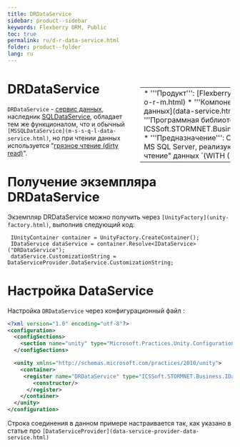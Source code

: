 ```yaml
---
title: DRDataService
sidebar: product--sidebar
keywords: Flexberry ORM, Public
toc: true
permalink: ru/d-r-data-service.html
folder: product--folder
lang: ru
---
```


<div style="margin:5px; padding-left:28px; float:right; width:40%; outline:1px solid white;">
<br>
<table border="0" width="100%" bgcolor="#6495ED">
<tbody><tr><td bgcolor="#FFFFFF">
* '''Продукт''': [Flexberry ORM](flexberry-o-r-m.html)
* '''Компонент''': [Сервис данных](data-service.html)
* '''Программная библиотека''': ICSSoft.STORMNET.Business.DRDataService
* '''Предназначение''': Сервис данных для MS SQL Server, реализующий "грязное чтение" данных `(WITH (NOLOCK))`.
</td>
</tr></tbody></table></a>
</div>

# DRDataService
`DRDataService` - [сервис данных](data-service.html), наследник [SQLDataService](s-q-l-data-service.html), обладает тем же функционалом, что и обычный `[MSSQLDataService](m-s-s-q-l-data-service.html)`, но при чтении данных используется "[грязное чтение (dirty read)](http://msdn.microsoft.com/ru-ru/library/ms173763.aspx)".

# Получение экземпляра DRDataService
Экземпляр DRDataService можно получить через `[UnityFactory](unity-factory.html)`, выполнив следующий код:

```
 IUnityContainer container = UnityFactory.CreateContainer();
 IDataService dataService = container.Resolve<IDataService>("DRDataService");
 dataService.CustomizationString = DataServiceProvider.DataService.CustomizationString;
```

# Настройка DataService

Настройка `DRDataService` через конфигурационный файл :

```xml
<?xml version="1.0" encoding="utf-8"?>
<configuration>
  <configSections>
    <section name="unity" type="Microsoft.Practices.Unity.Configuration.UnityConfigurationSection, Microsoft.Practices.Unity.Configuration"/>
  </configSections>

  <unity xmlns="http://schemas.microsoft.com/practices/2010/unity">
    <container>
     <register name="DRDataService" type="ICSSoft.STORMNET.Business.IDataService, ICSSoft.STORMNET.Business" mapTo="ICSSoft.STORMNET.Business.DRDataService, ICSSoft.STORMNET.Business.DRDataService">
        <constructor/>
      </register>
    </container>
  </unity>
</configuration>
```

Строка соединения в данном примере настраивается так, как указано в статье про `[DataServiceProvider](data-service-provider-data-service.html)`
